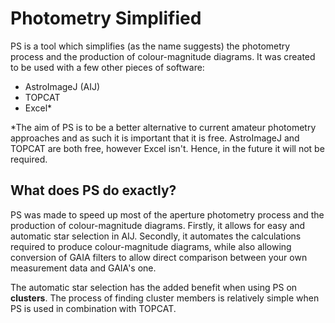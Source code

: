 # Photometry Simplified
PS is a tool which simplifies (as the name suggests) the photometry process and the production of colour-magnitude diagrams. It was created to be used with a few other pieces of software:
- AstroImageJ (AIJ)
- TOPCAT
- Excel*

*The aim of PS is to be a better alternative to current amateur photometry approaches and as such it is important that it is free. AstroImageJ and TOPCAT are both free, however Excel isn't. Hence, in the future it will not be required.

## What does PS do exactly?
PS was made to speed up most of the aperture photometry process and the production of colour-magnitude diagrams. Firstly, it allows for easy and automatic star selection in AIJ. Secondly, it automates the calculations required to produce colour-magnitude diagrams, while also allowing conversion of GAIA filters to allow direct comparison between your own measurement data and GAIA's one. 

The automatic star selection has the added benefit when using PS on **clusters**. The process of finding cluster members is relatively simple when PS is used in combination with TOPCAT.
